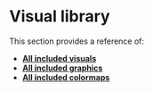 # Visual library

This section provides a reference of:

* [**All included visuals**](visuals.md)
* [**All included graphics**](graphics.md)
* [**All included colormaps**](colormaps.md)
